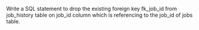 Write a SQL statement to drop the existing foreign key fk_job_id from job_history table on job_id column which is referencing to the job_id of jobs table.
